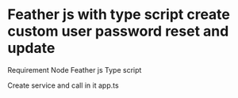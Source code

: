 # Feather js with type script create custom user password reset and update

Requirement 
Node 
Feather js
Type script

Create service and call in it app.ts
